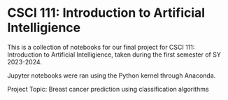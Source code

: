# CSCI 111: Introduction to Artificial Intelligience

This is a collection of notebooks for our final project for CSCI 111: Introduction to Artificial Intelligience, taken during the first semester of SY 2023-2024.

Jupyter notebooks were ran using the Python kernel through Anaconda.

Project Topic: Breast cancer prediction using classification algorithms
